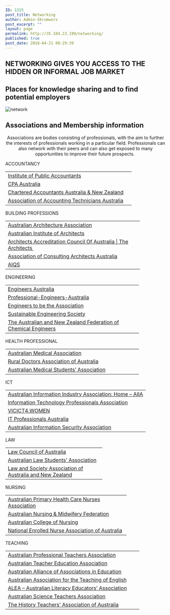 ```yaml
---
ID: 1315
post_title: Networking
author: Admin-Skrumworx
post_excerpt: ""
layout: page
permalink: http://35.184.23.199/networking/
published: true
post_date: 2018-04-21 08:29:39
---
```

<h2>NETWORKING GIVES YOU ACCESS TO THE HIDDEN OR INFORMAL JOB MARKET</h2>		
			<h2>Places for knowledge sharing and to find potential employers</h2>		
										<img src="http://letsettle.net.au/wp-content/uploads/elementor/thumbs/network-1-np1jygglv7j2ec1zkqehhciykf8sxjd9c2im9y9i48.png" title="network" alt="network" />											
			<h2>Associations and Membership information</h2>		
		<p style="text-align: center;">Associations are bodies consisting of professionals, with the aim to further the interests of professionals working in a particular field. Professionals can also network with their peers and can also get exposed to many opportunities to improve their future prospects. </p>		
												ACCOUNTANCY					
					<table width="381"><tbody><tr><td width="381"><a href="https://www.publicaccountants.org.au/" target="_blank" rel="noopener">Institute of Public Accountants</a></td></tr><tr><td><a href="https://www.cpaaustralia.com.au/" target="_blank" rel="noopener">CPA Australia</a></td></tr><tr><td><a href="https://www.charteredaccountantsanz.com/" target="_blank" rel="noopener">Chartered Accountants Australia &amp; New Zealand</a></td></tr><tr><td><a href="http://aat.org.au/" target="_blank" rel="noopener">Association of Accounting Technicians Australia</a></td></tr></tbody></table>
												BUILDING PROFESSIONS					
					<table width="407"><tbody><tr><td width="407"><a href="https://www.architecture.org.au/" target="_blank" rel="noopener">Australian Architecture Association</a></td></tr><tr><td><a href="http://www.architecture.com.au/" target="_blank" rel="noopener">Australian Institute of Architects</a></td></tr><tr><td><a href="https://www.aaca.org.au/" target="_blank" rel="noopener">Architects Accreditation Council Of Australia | The Architects </a></td></tr><tr><td><a href="http://aca.org.au/" target="_blank" rel="noopener">Association of Consulting Architects Australia</a></td></tr><tr><td><a href="https://www.aiqs.com.au/" target="_blank" rel="noopener">AIQS</a></td></tr></tbody></table>
												ENGINEERING					
					<table width="404"><tbody><tr><td width="404"><a href="https://www.engineersaustralia.org.au/" target="_blank" rel="noopener">Engineers Australia</a></td></tr><tr><td><a href="http://www.professionalengineers.org.au/" target="_blank" rel="noopener">Professional-Engineers-Australia</a></td></tr><tr><td><a href="http://www.professionalsaustralia.org.au/blog/engineers-association-professional-engineers-australia-apea/" target="_blank" rel="noopener">Engineers to be the Association</a></td></tr><tr><td><a href="https://www.seng.org.au/" target="_blank" rel="noopener">Sustainable Engineering Society</a></td></tr><tr><td><a href="http://www.anzfche.org/" target="_blank" rel="noopener">The Australian and New Zealand Federation of Chemical Engineers</a></td></tr></tbody></table>
												HEALTH PROFESSIONAL					
					<table width="404"><tbody><tr><td width="404"><a href="https://ama.com.au/" target="_blank" rel="noopener">Australian Medical Association</a></td></tr><tr><td><a href="https://www.rdaa.com.au/" target="_blank" rel="noopener">Rural Doctors Association of Australia</a></td></tr><tr><td><a href="https://www.amsa.org.au/" target="_blank" rel="noopener">Australian Medical Students&#8217; Association</a></td></tr></tbody></table>
												ICT					
					<table width="376"><tbody><tr><td><a href="https://www.aiia.com.au/" target="_blank" rel="noopener">Australian Information Industry Association: Home &#8211; AIIA</a></td></tr><tr><td><a href="https://www.itpa.org.au/" target="_blank" rel="noopener">Information Technology Professionals Association</a></td></tr><tr><td><a href="http://www.vicictforwomen.com.au/" target="_blank" rel="noopener">VICICT4.WOMEN</a></td></tr><tr><td><a href="http://www.professionalsaustralia.org.au/information-technology/" target="_blank" rel="noopener">IT Professionals Australia</a></td></tr><tr><td><a href="https://www.aisa.org.au/" target="_blank" rel="noopener">Australian Information Security Association</a></td></tr></tbody></table>
												LAW					
					<table width="289"><tbody><tr><td width="289"><a href="https://www.lawcouncil.asn.au/" target="_blank" rel="noopener">Law Council of Australia</a></td></tr><tr><td><a href="http://www.alsa.asn.au/" target="_blank" rel="noopener">Australian Law Students&#8217; Association</a></td></tr><tr><td><a href="http://www.lsaanz.org/" target="_blank" rel="noopener">Law and Society Association of Australia and New Zealand</a></td></tr></tbody></table>
												NURSING					
					<table width="365"><tbody><tr><td width="365"><a href="https://www.apna.asn.au/" target="_blank" rel="noopener">Australian Primary Health Care Nurses Association</a></td></tr><tr><td><a href="http://anmf.org.au/" target="_blank" rel="noopener">Australian Nursing &amp; Midwifery Federation</a></td></tr><tr><td><a href="https://www.acn.edu.au/" target="_blank" rel="noopener">Australian College of Nursing</a></td></tr><tr><td><a href="http://www.nena.org.au/" target="_blank" rel="noopener">National Enrolled Nurse Association of Australia</a></td></tr></tbody></table>
												TEACHING					
					<table width="405"><tbody><tr><td width="405"><a href="http://www.apta.edu.au/" target="_blank" rel="noopener">Australian Professional Teachers Association</a></td></tr><tr><td><a href="https://atea.edu.au/" target="_blank" rel="noopener">Australian Teacher Education Association</a></td></tr><tr><td><a href="http://aaae.edu.au/" target="_blank" rel="noopener">Australian Alliance of Associations in Education</a></td></tr><tr><td><a href="https://www.aate.org.au/" target="_blank" rel="noopener">Australian Association for the Teaching of English</a></td></tr><tr><td><a href="https://www.alea.edu.au/" target="_blank" rel="noopener">ALEA &#8211; Australian Literacy Educators&#8217; Association</a></td></tr><tr><td><a href="http://asta.edu.au/" target="_blank" rel="noopener">Australian Science Teachers Association</a></td></tr><tr><td><a href="http://www.historyteacher.org.au/" target="_blank" rel="noopener">The History Teachers&#8217; Association of Australia</a></td></tr></tbody></table>